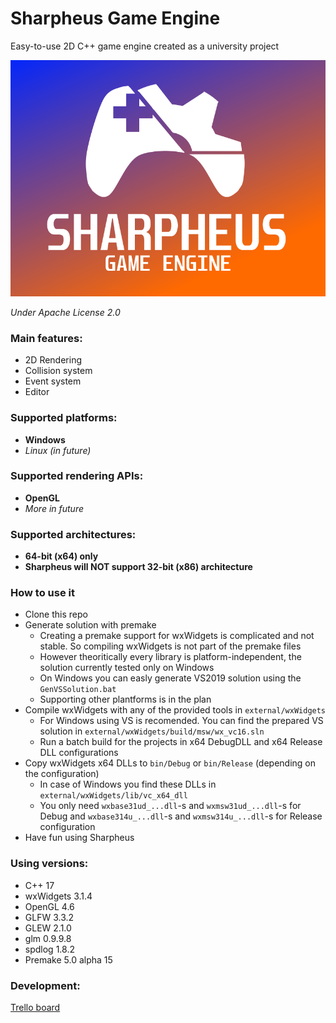 # Sharpheus Game Engine

Easy-to-use 2D C++ game engine created as a university project

![Sharpheus](/Assets/Branding/sharpheus_promo.png?raw=true "Sharpheus")

*Under Apache License 2.0*

### Main features:
+ 2D Rendering
+ Collision system
+ Event system
+ Editor

### Supported platforms:
+ **Windows**
+ *Linux (in future)*

### Supported rendering APIs:
+ **OpenGL**
+ *More in future*

### Supported architectures:
+ **64-bit (x64) only**
+ **Sharpheus will NOT support 32-bit (x86) architecture**

### How to use it
+ Clone this repo
+ Generate solution with premake
    + Creating a premake support for wxWidgets is complicated and not stable. So compiling wxWidgets is not part of the premake files
    + However theoritically every library is platform-independent, the solution currently tested only on Windows
    + On Windows you can easly generate VS2019 solution using the `GenVSSolution.bat`
    + Supporting other plantforms is in the plan
+ Compile wxWidgets with any of the provided tools in `external/wxWidgets`
    + For Windows using VS is recomended. You can find the prepared VS solution in `external/wxWidgets/build/msw/wx_vc16.sln`
    + Run a batch build for the projects in x64 DebugDLL and x64 Release DLL configurations
+ Copy wxWidgets x64 DLLs to `bin/Debug` or `bin/Release` (depending on the configuration)
    + In case of Windows you find these DLLs in `external/wxWidgets/lib/vc_x64_dll`
    + You only need `wxbase31ud_...dll`-s and `wxmsw31ud_...dll`-s for Debug and `wxbase314u_...dll`-s and `wxmsw314u_...dll`-s for Release configuration
+ Have fun using Sharpheus

### Using versions:
+ C++ 17
+ wxWidgets 3.1.4
+ OpenGL 4.6
+ GLFW 3.3.2
+ GLEW 2.1.0
+ glm 0.9.9.8
+ spdlog 1.8.2
+ Premake 5.0 alpha 15

### Development:
[Trello board](https://trello.com/b/oWa4OvIU/sharpheus)